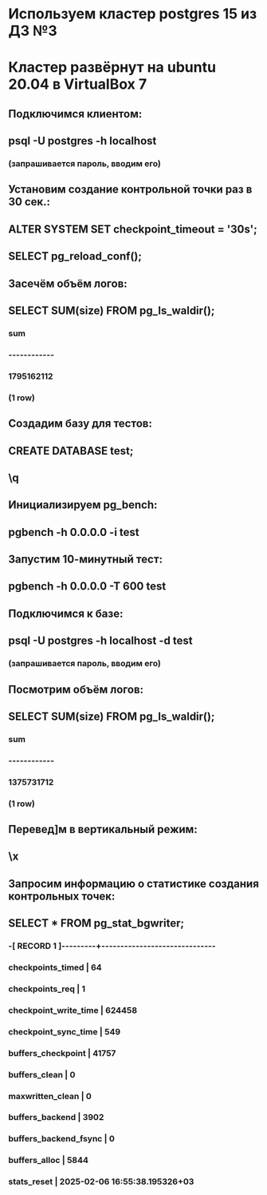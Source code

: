 # Используем кластер postgres 15 из ДЗ №3
# Кластер развёрнут на ubuntu 20.04 в VirtualBox 7<br/>

## Подключимся клиентом:
## psql -U postgres -h localhost
### (запрашивается пароль, вводим его)
## Установим создание контрольной точки раз в 30 сек.:
## ALTER SYSTEM SET checkpoint_timeout = '30s';
## SELECT pg_reload_conf();
## Засечём объём логов:
## SELECT SUM(size) FROM pg_ls_waldir();
###     sum     
###  ------------
###   1795162112
###  (1 row)
## Создадим базу для тестов:
## CREATE DATABASE test;
## \q
## Инициализируем pg_bench:
## pgbench -h 0.0.0.0 -i test
## Запустим 10-минутный тест:
## pgbench -h 0.0.0.0 -T 600 test
## Подключимся к базе:
## psql -U postgres -h localhost -d test
### (запрашивается пароль, вводим его)
## Посмотрим объём логов:
## SELECT SUM(size) FROM pg_ls_waldir();
###     sum     
###  ------------
###   1375731712
###  (1 row)
## Перевед]м в вертикальный режим:
## \x
## Запросим информацию о статистике создания контрольных точек:
## SELECT * FROM pg_stat_bgwriter;
### -[ RECORD 1 ]---------+------------------------------
### checkpoints_timed     | 64
### checkpoints_req       | 1
### checkpoint_write_time | 624458
### checkpoint_sync_time  | 549
### buffers_checkpoint    | 41757
### buffers_clean         | 0
### maxwritten_clean      | 0
### buffers_backend       | 3902
### buffers_backend_fsync | 0
### buffers_alloc         | 5844
### stats_reset           | 2025-02-06 16:55:38.195326+03
